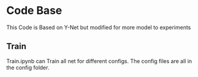 # Code Base

This Code is Based on Y-Net but modified for more model to experiments

## Train

Train.ipynb can Train all net for different configs.
The config files are all in the config folder.
